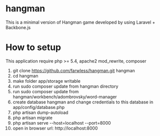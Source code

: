 hangman
=======

This is a minimal version of Hangman game developed by using Laravel + Backbone.js

How to setup
============
This application require php >= 5.4, apache2 mod_rewrite, composer

1. git clone https://github.com/farwless/hangman.git hangman
2. cd hangman
3. make folder app/storage writable
4. run sudo composer update from hangman directory
5. run sudo composer update from hangman/workbench/adombrovsky/word-manager
6. create database hangman and change credentials to this database in app/config/database.php
7. php artisan dump-autoload
8. php artisan migrate
9. php artisan serve --host=localhost --port=8000
10. open in browser url: http://localhost:8000
